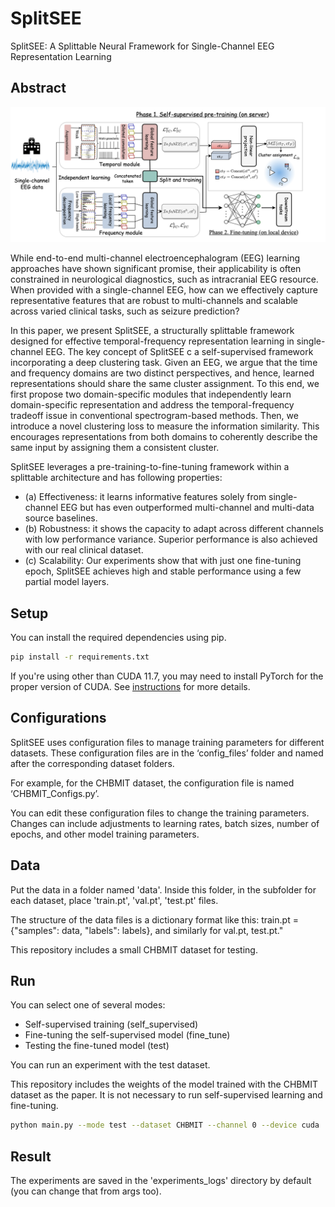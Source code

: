 # SplitSEE
SplitSEE: A Splittable Neural Framework for Single-Channel EEG Representation Learning

## Abstract
<p align="center">
<img src="misc/overview.png" width="600" class="center">
</p>

While end-to-end multi-channel electroencephalogram (EEG) learning approaches have shown significant promise, their applicability is often constrained in neurological diagnostics, such as intracranial EEG resource.
When provided with a single-channel EEG, how can we effectively capture representative features that are robust to multi-channels and scalable across varied clinical tasks, such as seizure prediction?

In this paper, we present SplitSEE, a structurally splittable framework designed for effective temporal-frequency representation learning in single-channel EEG.
The key concept of SplitSEE c a self-supervised framework incorporating a deep clustering task. 
Given an EEG, we argue that the time and frequency domains are two distinct perspectives, and hence, learned representations should share the same cluster assignment.
To this end, we first propose two domain-specific modules that independently learn domain-specific representation and address the temporal-frequency tradeoff issue in conventional spectrogram-based methods. 
Then, we introduce a novel clustering loss to measure the information similarity.
This encourages representations from both domains to coherently describe the same input by assigning them a consistent cluster. 

SplitSEE leverages a pre-training-to-fine-tuning framework within a splittable architecture and has following properties:
- (a) Effectiveness: it learns informative features solely from single-channel EEG but has even outperformed multi-channel and multi-data source baselines.
- (b) Robustness: it shows the capacity to adapt across different channels with low performance variance. Superior performance is also achieved with our real clinical dataset.
- (c) Scalability: Our experiments show that with just one fine-tuning epoch, SplitSEE achieves high and stable performance using a few partial model layers.

## Setup

You can install the required dependencies using pip.

```bash
pip install -r requirements.txt
```

If you're using other than CUDA 11.7, you may need to install PyTorch for the proper version of CUDA. See [instructions](https://pytorch.org/get-started/locally/) for more details.


## Configurations
SplitSEE uses configuration files to manage training parameters for different datasets. 
These configuration files are in the ‘config_files’ folder and named after the corresponding dataset folders. 

For example, for the CHBMIT dataset, the configuration file is named ‘CHBMIT_Configs.py’. 

You can edit these configuration files to change the training parameters.
Changes can include adjustments to learning rates, batch sizes, number of epochs, and other model training parameters.

## Data
Put the data in a folder named 'data'. 
Inside this folder, in the subfolder for each dataset, place 'train.pt', 'val.pt', 'test.pt' files. 

The structure of the data files is a dictionary format like this: train.pt = {"samples": data, "labels": labels}, and similarly for val.pt, test.pt."

This repository includes a small CHBMIT dataset for testing.

## Run
You can select one of several modes:
 - Self-supervised training (self_supervised)
 - Fine-tuning the self-supervised model (fine_tune)
 - Testing the fine-tuned model (test)

You can run an experiment with the test dataset.

This repository includes the weights of the model trained with the CHBMIT dataset as the paper. 
It is not necessary to run self-supervised learning and fine-tuning.

```bash
python main.py --mode test --dataset CHBMIT --channel 0 --device cuda
```

## Result

The experiments are saved in the 'experiments_logs' directory by default (you can change that from args too).